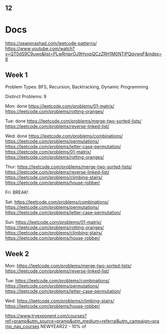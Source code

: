 ## 12

# Docs
https://seanprashad.com/leetcode-patterns/
https://www.youtube.com/watch?v=QT0dS9C9uwo&list=PLwRnjprOJ9HyxpQCzZRH1M0NTiPQqvwqF&index=8

## Week 1
Problem Types:
BFS, Recursion, Backtracking, Dynamic Programming

Distinct Problems: 9

Mon: done
https://leetcode.com/problems/01-matrix/
https://leetcode.com/problems/rotting-oranges/

Tue: done
https://leetcode.com/problems/merge-two-sorted-lists/
https://leetcode.com/problems/reverse-linked-list/

Wed: done
https://leetcode.com/problems/combinations/
https://leetcode.com/problems/permutations/
https://leetcode.com/problems/letter-case-permutation/
https://leetcode.com/problems/01-matrix/
https://leetcode.com/problems/rotting-oranges/

Thur:
https://leetcode.com/problems/merge-two-sorted-lists/
https://leetcode.com/problems/reverse-linked-list/
https://leetcode.com/problems/climbing-stairs/
https://leetcode.com/problems/house-robber/

Fri: BREAK!

Sat:
https://leetcode.com/problems/combinations/
https://leetcode.com/problems/permutations/
https://leetcode.com/problems/letter-case-permutation/

Sun:
https://leetcode.com/problems/01-matrix/
https://leetcode.com/problems/rotting-oranges/
https://leetcode.com/problems/climbing-stairs/
https://leetcode.com/problems/house-robber/

## Week 2
Mon:
https://leetcode.com/problems/merge-two-sorted-lists/
https://leetcode.com/problems/reverse-linked-list/

Tue:
https://leetcode.com/problems/combinations/
https://leetcode.com/problems/permutations/
https://leetcode.com/problems/letter-case-permutation/

Wed:
https://leetcode.com/problems/climbing-stairs/
https://leetcode.com/problems/house-robber/

https://www.tryexponent.com/courses?ref=pramp&utm_source=pramp&utm_medium=referral&utm_campaign=pramp_nav_courses
NEWYEAR22 - 10% of